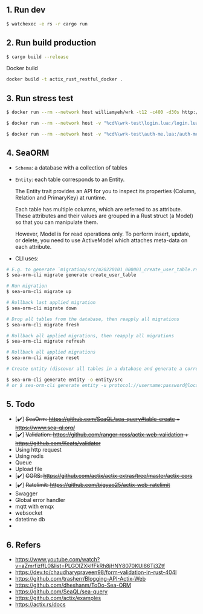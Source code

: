 ## 1. Run dev

```sh
$ watchexec -e rs -r cargo run
```

## 2. Run build production

```sh
$ cargo build --release
```

Docker build

```sh
docker build -t actix_rust_restful_docker .
```

## 3. Run stress test

```sh
$ docker run --rm --network host williamyeh/wrk -t12 -c400 -d30s http://127.0.0.1:3000/ping

$ docker run --rm --network host -v "%cd%\wrk-test\login.lua:/login.lua" williamyeh/wrk -t12 -c400 -d30s -s /login.lua http://192.168.1.9:3000/auth/login

$ docker run --rm --network host -v "%cd%\wrk-test\auth-me.lua:/auth-me.lua" williamyeh/wrk -t12 -c400 -d30s -s /auth-me.lua http://192.168.1.9:3000/auth/me
```

## 4. SeaORM

- `Schema`: a database with a collection of tables
- `Entity`: each table corresponds to an Entity.

  The Entity trait provides an API for you to inspect its properties (Column, Relation and PrimaryKey) at runtime.

  Each table has multiple columns, which are referred to as attribute.
  These attributes and their values are grouped in a Rust struct (a Model) so that you can manipulate them.

  However, Model is for read operations only. To perform insert, update, or delete, you need to use ActiveModel which attaches meta-data on each attribute.

- CLI uses:

```sh
# E.g. to generate `migration/src/m20220101_000001_create_user_table.rs` shown below
$ sea-orm-cli migrate generate create_user_table

# Run migration
$ sea-orm-cli migrate up

# Rollback last applied migration
$ sea-orm-cli migrate down

# Drop all tables from the database, then reapply all migrations
$ sea-orm-cli migrate fresh

# Rollback all applied migrations, then reapply all migrations
$ sea-orm-cli migrate refresh

# Rollback all applied migrations
$ sea-orm-cli migrate reset

# Create entity (discover all tables in a database and generate a corresponding SeaORM entity file for each table)

$ sea-orm-cli generate entity -o entity/src
# or $ sea-orm-cli generate entity -u protocol://username:password@localhost/bakery -o entity/src

```

## 5. Todo

- [✔️] ~~SeaOrm: https://github.com/SeaQL/sea-query#table-create + https://www.sea-ql.org/~~
- [✔️] ~~Validation: https://github.com/ranger-ross/actix-web-validation + https://github.com/Keats/validator~~
- Using http request
- Using redis
- Queue
- Upload file
- [✔️] ~~CORS: https://github.com/actix/actix-extras/tree/master/actix-cors~~
- [✔️] ~~Ratelimit: https://github.com/bigyao25/actix-web-ratelimit~~
- Swagger
- Global error handler
- mqtt with emqx
- websocket
- datetime db
-

## 6. Refers

- https://www.youtube.com/watch?v=aZmrfizffL0&list=PLGOIZXklfFkRh8jHNY8070KUl86Tj3Ztf
- https://dev.to/chaudharypraveen98/form-validation-in-rust-404l
- https://github.com/trasherr/Blogging-API-Actix-Web
- https://github.com/dheshanm/ToDo-Sea-ORM
- https://github.com/SeaQL/sea-query
- https://github.com/actix/examples
- https://actix.rs/docs
